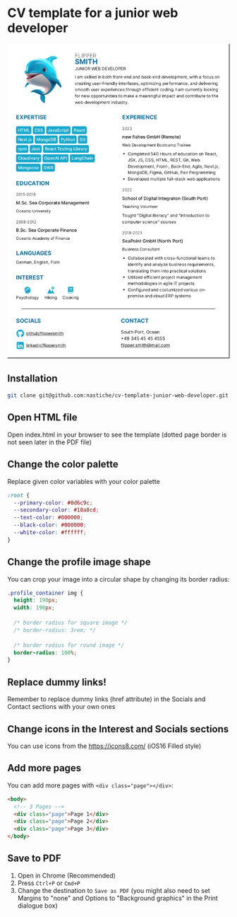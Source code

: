 # CV template for a junior web developer

![cv_template](images/cvTemplateScreenshot.png)

## Installation

```bash
git clone git@github.com:nastiche/cv-template-junior-web-developer.git
```

## Open HTML file

Open index.html in your browser to see the template (dotted page border is not seen later in the PDF file)

## Change the color palette

Replace given color variables with your color palette

```css
:root {
  --primary-color: #0d6c9c;
  --secondary-color: #18a8cd;
  --text-color: #000000;
  --black-color: #000000;
  --white-color: #ffffff;
}
```

## Change the profile image shape

You can crop your image into a circular shape by changing its border radius:

```css
.profile_container img {
  height: 190px;
  width: 190px;

  /* border radius for square image */
  /* border-radius: 3rem; */

  /* border radius for round image */
  border-radius: 100%;
}
```

## Replace dummy links!

Remember to replace dummy links (href attribute) in the Socials and Contact sections with your own ones

## Change icons in the Interest and Socials sections

You can use icons from the https://icons8.com/ (iOS16 Filled style)

## Add more pages

You can add more pages with `<div class="page"></div>`:

```html
<body>
  <!-- 3 Pages -->
  <div class="page">Page 1</div>
  <div class="page">Page 2</div>
  <div class="page">Page 3</div>
</body>
```

## Save to PDF

1. Open in Chrome (Recommended)
2. Press `Ctrl+P` or `Cmd+P`
3. Change the destination to `Save as PDF` (you might also need to set Margins to "none" and Options to "Background graphics" in the Print dialogue box)
